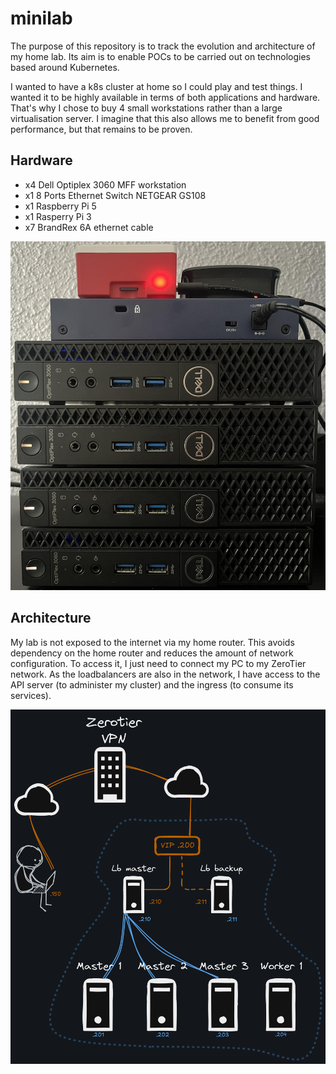 # minilab

The purpose of this repository is to track the evolution and architecture of my home lab. Its aim is to enable POCs to be carried out on technologies based around Kubernetes. 

I wanted to have a k8s cluster at home so I could play and test things. I wanted it to be highly available in terms of both applications and hardware. That's why I chose to buy 4 small workstations rather than a large virtualisation server. I imagine that this also allows me to benefit from good performance, but that remains to be proven.

## Hardware

- x4 Dell Optiplex 3060 MFF workstation
- x1 8 Ports Ethernet Switch  NETGEAR GS108 
- x1 Raspberry Pi 5
- x1 Rasperry Pi 3
- x7 BrandRex 6A ethernet cable

![Alt text](./img/hardware.jpg "Hardware")

## Architecture

My lab is not exposed to the internet via my home router. This avoids dependency on the home router and reduces the amount of network configuration.
To access it, I just need to connect my PC to my ZeroTier network. As the loadbalancers are also in the network, I have access to the API server (to administer my cluster) and the ingress (to consume its services).

![Alt text](./img/architecture.png "Architecture")

